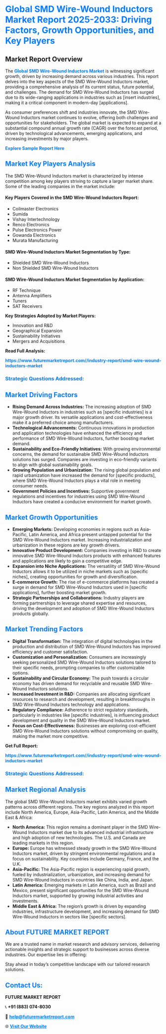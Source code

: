 <h1 style="color: #007BFF;">Global SMD Wire-Wound Inductors Market Report 2025-2033: Driving Factors, Growth Opportunities, and Key Players</h1>

<section id="overview">
<h2>Market Report Overview</h2>
<p>The <a href="https://www.futuremarketreport.com//industry-report/smd-wire-wound-inductors-market" style="color: #007BFF; text-decoration: none;"><strong>Global SMD Wire-Wound Inductors Market</strong></a> is witnessing significant growth, driven by increasing demand across various industries. This report delves into the key aspects of the SMD Wire-Wound Inductors market, providing a comprehensive analysis of its current status, future potential, and challenges. The demand for SMD Wire-Wound Inductors has surged due to its wide-ranging applications in industries such as [insert industries], making it a critical component in modern-day [applications].</p>
<p>As consumer preferences shift and industries innovate, the SMD Wire-Wound Inductors market continues to evolve, offering both challenges and opportunities for stakeholders. The global market is expected to expand at a substantial compound annual growth rate (CAGR) over the forecast period, driven by technological advancements, emerging applications, and increasing investments by major players.</p>
</section>

<section id="overview">
<p><a href="https://www.futuremarketreport.com//request-sample/reportId=82189" style="color: #007BFF; text-decoration: none;"><strong>Explore Sample Report Here</strong></a></p>
</section>

<section id="key-players">
<h2 style="color: #007BFF;">Market Key Players Analysis</h2>
<p>The SMD Wire-Wound Inductors market is characterized by intense competition among key players striving to capture a larger market share. Some of the leading companies in the market include:</p>
<h4>Key Players Covered in the SMD Wire-Wound Inductors Report:</h4>
<ul><li>Coilmaster Electronics</li><li>Sumida</li><li>Vishay Intertechnology</li><li>Renco Electronics</li><li>Pulse Electronics Power</li><li>Gowanda Electronics</li><li>Murata Manufacturing</li></ul>
<h4>SMD Wire-Wound Inductors Market Segmentation by Type:</h4>
<ul><li>Shielded SMD Wire-Wound Inductors</li><li>Non Shielded SMD Wire-Wound Inductors</li></ul>

<h4>SMD Wire-Wound Inductors Market Segmentation by Application:</h4>
<ul><li>RF Technique</li><li>Antenna Amplifiers</li><li>Tuners</li><li>SAT Receivers</li></ul>
<p><strong>Key Strategies Adopted by Market Players:</strong></p>
<ul>
<li>Innovation and R&D</li>
<li>Geographical Expansion</li>
<li>Sustainability Initiatives</li>
<li>Mergers and Acquisitions</li>
</ul>
</section>

<section>
<p><strong>Read Full Analysis: </strong></p><a href="https://www.futuremarketreport.com//industry-report/smd-wire-wound-inductors-market" style="color: #007BFF; text-decoration: none;"><strong>https://www.futuremarketreport.com//industry-report/smd-wire-wound-inductors-market</strong></a>
<h3 style="color: #007BFF;">Strategic Questions Addressed:</h3>
</section>

<section id="driving-factors">
<h2 style="color: #007BFF;">Market Driving Factors</h2>
<ul>
<li><strong>Rising Demand Across Industries:</strong> The increasing adoption of SMD Wire-Wound Inductors in industries such as [specific industries] is a major growth driver. Its versatile applications and cost-effectiveness make it a preferred choice among manufacturers.</li>
<li><strong>Technological Advancements:</strong> Continuous innovations in production and application technologies have enhanced the efficiency and performance of SMD Wire-Wound Inductors, further boosting market demand.</li>
<li><strong>Sustainability and Eco-Friendly Initiatives:</strong> With growing environmental concerns, the demand for sustainable SMD Wire-Wound Inductors solutions has surged. Companies are investing in eco-friendly variants to align with global sustainability goals.</li>
<li><strong>Growing Population and Urbanization:</strong> The rising global population and rapid urbanization have increased the demand for [specific products], where SMD Wire-Wound Inductors plays a vital role in meeting consumer needs.</li>
<li><strong>Government Policies and Incentives:</strong> Supportive government regulations and incentives for industries using SMD Wire-Wound Inductors have created a conducive environment for market growth.</li>
</ul>
</section>

<section id="growth-opportunities">
<h2 style="color: #007BFF;">Market Growth Opportunities</h2>
<ul>
<li><strong>Emerging Markets:</strong> Developing economies in regions such as Asia-Pacific, Latin America, and Africa present untapped potential for the SMD Wire-Wound Inductors market. Increasing industrialization and urbanization in these regions are key growth drivers.</li>
<li><strong>Innovative Product Development:</strong> Companies investing in R&D to create innovative SMD Wire-Wound Inductors products with enhanced features and applications are likely to gain a competitive edge.</li>
<li><strong>Expansion into Niche Applications:</strong> The versatility of SMD Wire-Wound Inductors allows it to be utilized in niche markets such as [specific niches], creating opportunities for growth and diversification.</li>
<li><strong>E-commerce Growth:</strong> The rise of e-commerce platforms has created a surge in demand for SMD Wire-Wound Inductors used in [specific applications], further boosting market growth.</li>
<li><strong>Strategic Partnerships and Collaborations:</strong> Industry players are forming partnerships to leverage shared expertise and resources, driving the development and adoption of SMD Wire-Wound Inductors products globally.</li>
</ul>
</section>

<section id="trending-factors">
<h2 style="color: #007BFF;">Market Trending Factors</h2>
<ul>
<li><strong>Digital Transformation:</strong> The integration of digital technologies in the production and distribution of SMD Wire-Wound Inductors has improved efficiency and customer satisfaction.</li>
<li><strong>Customization and Personalization:</strong> Consumers are increasingly seeking personalized SMD Wire-Wound Inductors solutions tailored to their specific needs, prompting companies to offer customizable options.</li>
<li><strong>Sustainability and Circular Economy:</strong> The push towards a circular economy has driven demand for recyclable and reusable SMD Wire-Wound Inductors solutions.</li>
<li><strong>Increased Investment in R&D:</strong> Companies are allocating significant resources to research and development, resulting in breakthroughs in SMD Wire-Wound Inductors technology and applications.</li>
<li><strong>Regulatory Compliance:</strong> Adherence to strict regulatory standards, particularly in industries like [specific industries], is influencing product development and quality in the SMD Wire-Wound Inductors market.</li>
<li><strong>Focus on Cost-Effectiveness:</strong> Businesses are exploring cost-efficient SMD Wire-Wound Inductors solutions without compromising on quality, making the market more competitive.</li>
</ul>
</section>

<section>
<p><strong>Get Full Report: </strong></p><a href="https://www.futuremarketreport.com//industry-report/smd-wire-wound-inductors-market" style="color: #007BFF; text-decoration: none;"><strong>https://www.futuremarketreport.com//industry-report/smd-wire-wound-inductors-market</strong></a>
<h3 style="color: #007BFF;">Strategic Questions Addressed:</h3>
</section>


<section id="regional-analysis">
<h2 style="color: #007BFF;">Market Regional Analysis</h2>
<p>The global SMD Wire-Wound Inductors market exhibits varied growth patterns across different regions. The key regions analyzed in this report include North America, Europe, Asia-Pacific, Latin America, and the Middle East & Africa:</p>
<ul>
<li><strong>North America:</strong> This region remains a dominant player in the SMD Wire-Wound Inductors market due to its advanced industrial infrastructure and high adoption of new technologies. The U.S. and Canada are leading markets in this region.</li>
<li><strong>Europe:</strong> Europe has witnessed steady growth in the SMD Wire-Wound Inductors market, driven by stringent environmental regulations and a focus on sustainability. Key countries include Germany, France, and the U.K.</li>
<li><strong>Asia-Pacific:</strong> The Asia-Pacific region is experiencing rapid growth, fueled by industrialization, urbanization, and increasing demand for SMD Wire-Wound Inductors in countries like China, India, and Japan.</li>
<li><strong>Latin America:</strong> Emerging markets in Latin America, such as Brazil and Mexico, present significant opportunities for the SMD Wire-Wound Inductors market, supported by growing industrial activities and investments.</li>
<li><strong>Middle East & Africa:</strong> The region’s growth is driven by expanding industries, infrastructure development, and increasing demand for SMD Wire-Wound Inductors in sectors like [specific sectors].</li>
</ul>
</section>

<footer>
<h2 style="color: #007BFF;">About FUTURE MARKET REPORT</h2>
<p>We are a trusted name in market research and advisory services, delivering actionable insights and strategic support to businesses across diverse industries. Our expertise lies in offering:</p>

<p>Stay ahead in today’s competitive landscape with our tailored research solutions.</p>

<h2 style="color: #007BFF;">Contact Us:</h2>
<p><strong>FUTURE MARKET REPORT</strong></p>
<p>📞 <strong>+91 (883) 074-8030</strong></p>
<p>📧 <strong><a href="mailto:help@futuremarketreport.com" style="color: #007BFF;">help@futuremarketreport.com</a></strong></p>
<p>🌐 <strong><a href="https://www.futuremarketreport.com/" style="color: #007BFF;">Visit Our Website</a></strong></p>
</footer>